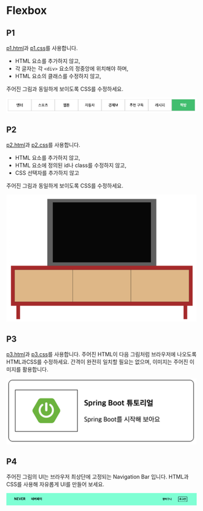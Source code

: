 # Flexbox
## P1

[p1.html](p1.html)과 [p1.css](p1.css)를 사용합니다.
- HTML 요소를 추가하지 않고,
- 각 글자는 각 `<div>` 요소의 정중앙에 위치해야 하며,
- HTML 요소의 클래스를 수정하지 않고,
  
주어진 그림과 동일하게 보이도록 CSS를 수정하세요.

![p1.png](p1.png)

## P2

[p2.html](p2.html)과 [p2.css](p2.css)를 사용합니다.
- HTML 요소를 추가하지 않고,
- HTML 요소에 정의된 id나 class를 수정하지 않고,
- CSS 선택자를 추가하지 않고

주어진 그림과 동일하게 보이도록 CSS를 수정하세요.

![p2.png](p2.png)

## P3

[p3.html](p3.html)과 [p3.css](p3.css)를 사용합니다.
주어진 HTML이 다음 그림처럼 브라우저에 나오도록 HTML과CSS를 수정하세요.
간격이 완전히 일치할 필요는 없으며, 이미지는 주어진 이미지를 활용합니다.

![p3.png](p3.png)

## P4

주어진 그림의 UI는 브라우저 최상단에 고정되는 Navigation Bar 입니다.
HTML과 CSS를 사용해 자유롭게 UI를 만들어 보세요.

![p4.png](p4.png)
